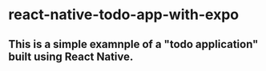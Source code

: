 # react-native-todo-app-with-expo
## This is a simple examnple of a "todo application" built using React Native.
